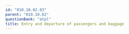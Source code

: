 ```yaml
---
id: "010.10.02.03"
parent: "010.10.02"
questionBank: "atpl"
title: Entry and departure of passengers and baggage
---
```

